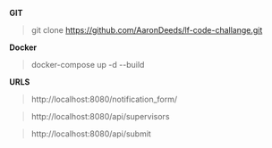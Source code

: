 **GIT**
> git clone https://github.com/AaronDeeds/lf-code-challange.git

**Docker**
> docker-compose up -d --build

**URLS**
> http://localhost:8080/notification_form/

> http://localhost:8080/api/supervisors

> http://localhost:8080/api/submit
